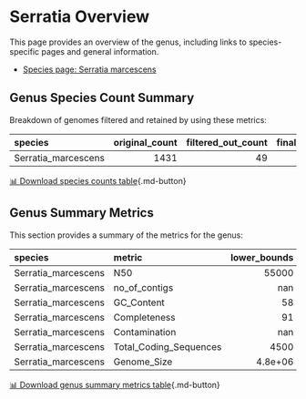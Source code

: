 # Serratia Overview
This page provides an overview of the genus, including links to species-specific pages and general information.

- [Species page: Serratia marcescens](Serratia_marcescens/index.md)
## Genus Species Count Summary
Breakdown of genomes filtered and retained by using these metrics:

| species             |   original_count |   filtered_out_count |   final_count |
|:--------------------|-----------------:|---------------------:|--------------:|
| Serratia_marcescens |             1431 |                   49 |          1382 |


[📊 Download species counts table](species_counts.csv){.md-button}
## Genus Summary Metrics
This section provides a summary of the metrics for the genus:

| species             | metric                 |   lower_bounds |   upper_bounds |
|:--------------------|:-----------------------|---------------:|---------------:|
| Serratia_marcescens | N50                    |    55000       |      nan       |
| Serratia_marcescens | no_of_contigs          |      nan       |      230       |
| Serratia_marcescens | GC_Content             |       58       |       61       |
| Serratia_marcescens | Completeness           |       91       |      nan       |
| Serratia_marcescens | Contamination          |      nan       |        9       |
| Serratia_marcescens | Total_Coding_Sequences |     4500       |     5800       |
| Serratia_marcescens | Genome_Size            |        4.8e+06 |        5.9e+06 |


[📊 Download genus summary metrics table](genus_summary_metrics.csv){.md-button}
